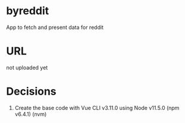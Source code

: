# byreddit
App to fetch and present data for reddit

# URL
not uploaded yet

# Decisions

1. Create the base code with Vue CLI v3.11.0 using Node v11.5.0 (npm v6.4.1) (nvm)